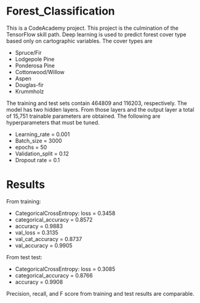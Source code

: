 # Forest_Classification


This is a CodeAcademy project. This project is the culmination of the TensorFlow skill path.
Deep learning is used to predict forest cover type based only on cartographic variables. The
cover types are

* Spruce/Fir
* Lodgepole Pine
* Ponderosa Pine
* Cottonwood/Willow
* Aspen
* Douglas-fir
* Krummholz

The training and test sets contain 464809 and 116203, respectively. The model has two hidden layers.
From those layers and the output layer a total of 15,751 trainable parameters are obtained. The
following are hyperparameters that must be tuned.

* Learning_rate = 0.001
* Batch_size = 3000
* epochs = 50
* Validation_split = 0.12
* Dropout rate = 0.1

# Results

From training:

* CategoricalCrossEntropy: loss = 0.3458
* categorical_accuracy = 0.8572 
* accuracy = 0.9883
* val_loss = 0.3135
* val_cat_accuracy = 0.8737
* val_accuracy = 0.9905

From test test:

* CategoricalCrossEntropy: loss = 0.3085
* categorical_accuracy = 0.8766
* accuracy = 0.9908

Precision, recall, and F score from training and test results are comparable.

